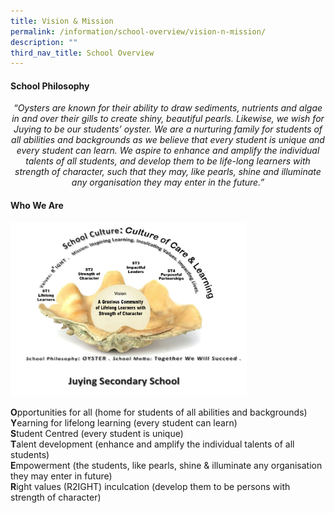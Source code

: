 ```yaml
---
title: Vision & Mission
permalink: /information/school-overview/vision-n-mission/
description: ""
third_nav_title: School Overview
---
```

<h4><strong>School Philosophy&nbsp;</strong></h4>
<p style="text-align: center;"><em>&ldquo;Oysters are known for their ability to draw sediments, nutrients and algae in and over their gills to create shiny, beautiful pearls. Likewise, we wish for Juying to be our students&rsquo; oyster. We are a nurturing family for students of all abilities and backgrounds as we believe that every student is unique and every student can learn. We aspire to enhance and amplify the individual talents of all students, and develop them to be life-long learners with strength of character, such that they may, like pearls, shine and illuminate any organisation they may enter in the future.&rdquo;</em></p>
<h4><strong>Who We Are</strong></h4>
<img src="/images/vision%20mission.png" 
     style="width:75%">
<p><strong>O</strong>pportunities for all (home for students of all abilities and backgrounds)<br /><strong>Y</strong>earning for lifelong learning (every student can learn)<br /><strong>S</strong>tudent Centred (every student is unique)<br /><strong>T</strong>alent development (enhance and amplify the individual talents of all students)<br /><strong>E</strong>mpowerment (the students, like pearls, shine &amp; illuminate any organisation they may enter in future)<br /><strong>R</strong>ight values (R2IGHT) inculcation (develop them to be persons with strength of character)</p>